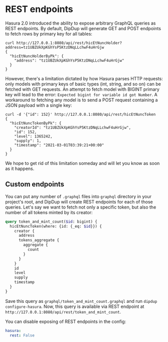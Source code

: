 # REST endpoints

Hasura 2.0 introduced the ability to expose arbitrary GraphQL queries as REST endpoints. By default, DipDup will generate GET and POST endpoints to fetch rows by primary key for all tables:

```shell
curl http://127.0.0.1:8080/api/rest/hicEtNuncHolder?address=tz1UBZUkXpKGhYsP5KtzDNqLLchwF4uHrGjw
{
  "hicEtNuncHolderByPk": {
    "address": "tz1UBZUkXpKGhYsP5KtzDNqLLchwF4uHrGjw"
  }
}
```

However, there's a limitation dictated by how Hasura parses HTTP requests: only models with primary keys of basic types (int, string, and so on) can be fetched with GET requests. An attempt to fetch model with BIGINT primary key will lead to the error: `Expected bigint for variable id got Number`.
A workaround to fetching any model is to send a POST request containing a JSON payload with a single key:

```shell
curl -d '{"id": 152}' http://127.0.0.1:8080/api/rest/hicEtNuncToken
{
  "hicEtNuncTokenByPk": {
    "creatorId": "tz1UBZUkXpKGhYsP5KtzDNqLLchwF4uHrGjw",
    "id": 152,
    "level": 1365242,
    "supply": 1,
    "timestamp": "2021-03-01T03:39:21+00:00"
  }
}
```

We hope to get rid of this limitation someday and will let you know as soon as it happens.

## Custom endpoints

You can put any number of `.graphql` files into `graphql` directory in your project's root, and DipDup will create REST endpoints for each of those queries. Let's say we want to fetch not only a specific token, but also the number of all tokens minted by its creator:

```graphql
query token_and_mint_count($id: bigint) {
  hicEtNuncToken(where: {id: {_eq: $id}}) {
    creator {
      address
      tokens_aggregate {
        aggregate {
          count
        }
      }
    }
    id
    level
    supply
    timestamp
  }
}
```

Save this query as `graphql/token_and_mint_count.graphql` and run `dipdup configure-hasura`. Now, this query is available via REST endpoint at `http://127.0.0.1:8080/api/rest/token_and_mint_count`.

You can disable exposing of REST endpoints in the config:

```yaml
hasura:
  rest: False
```
